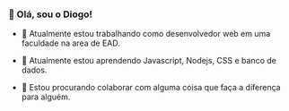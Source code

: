 ### 👋 Olá, sou o Diogo!


- 🔭 Atualmente estou trabalhando como desenvolvedor web em uma faculdade na area de EAD.

- 🌱 Atualmente estou aprendendo Javascript, Nodejs, CSS e banco de dados.

- 👯 Estou procurando colaborar com alguma coisa que faça a diferença para alguém.
<!--
**diogomiaguy/diogomiaguy** is a ✨ _special_ ✨ repository because its `README.md` (this file) appears on your GitHub profile.

Here are some ideas to get you started:

- 🔭 I’m currently working on ...
- 🌱 I’m currently learning ...
- 👯 I’m looking to collaborate on ...
- 🤔 I’m looking for help with ...
- 💬 Ask me about ...
- 📫 How to reach me: ...
- 😄 Pronouns: ...
- ⚡ Fun fact: ...
-->
